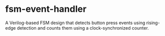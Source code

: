 # fsm-event-handler
A Verilog-based FSM design that detects button press events using rising-edge detection and counts them using a clock-synchronized counter.
